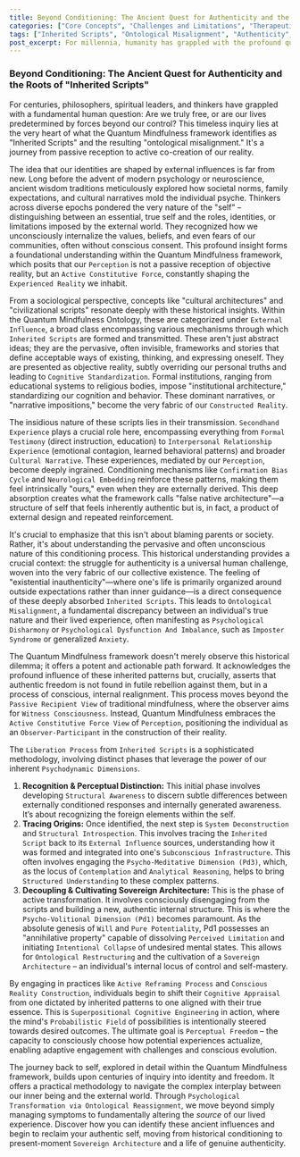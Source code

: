 ```yaml
---
title: Beyond Conditioning: The Ancient Quest for Authenticity and the Roots of "Inherited Scripts"
categories: ["Core Concepts", "Challenges and Limitations", "Therapeutic Strategies"]
tags: ["Inherited Scripts", "Ontological Misalignment", "Authenticity", "Psychodynamic Dimensions", "Conscious Reality Construction", "Self-Liberation", "Perception"]
post_excerpt: For millennia, humanity has grappled with the profound question of self-determination versus external influence. This article delves into the Quantum Mindfulness framework's concept of "Inherited Scripts," exploring how pervasive societal and cultural conditioning shapes our perceived reality and can lead to a fundamental "ontological misalignment." Discover how the Quantum Mindfulness approach offers a transformative path to liberate the authentic self from these deeply ingrained patterns, fostering true perceptual freedom and self-sovereignty.
---
```


### Beyond Conditioning: The Ancient Quest for Authenticity and the Roots of "Inherited Scripts"

For centuries, philosophers, spiritual leaders, and thinkers have grappled with a fundamental human question: Are we truly free, or are our lives predetermined by forces beyond our control? This timeless inquiry lies at the very heart of what the Quantum Mindfulness framework identifies as "Inherited Scripts" and the resulting "ontological misalignment." It's a journey from passive reception to active co-creation of our reality.

The idea that our identities are shaped by external influences is far from new. Long before the advent of modern psychology or neuroscience, ancient wisdom traditions meticulously explored how societal norms, family expectations, and cultural narratives mold the individual psyche. Thinkers across diverse epochs pondered the very nature of the "self" – distinguishing between an essential, true self and the roles, identities, or limitations imposed by the external world. They recognized how we unconsciously internalize the values, beliefs, and even fears of our communities, often without conscious consent. This profound insight forms a foundational understanding within the Quantum Mindfulness framework, which posits that our `Perception` is not a passive reception of objective reality, but an `Active Constitutive Force`, constantly shaping the `Experienced Reality` we inhabit.

From a sociological perspective, concepts like "cultural architectures" and "civilizational scripts" resonate deeply with these historical insights. Within the Quantum Mindfulness Ontology, these are categorized under `External Influence`, a broad class encompassing various mechanisms through which `Inherited Scripts` are formed and transmitted. These aren't just abstract ideas; they are the pervasive, often invisible, frameworks and stories that define acceptable ways of existing, thinking, and expressing oneself. They are presented as objective reality, subtly overriding our personal truths and leading to `Cognitive Standardization`. Formal institutions, ranging from educational systems to religious bodies, impose "institutional architecture," standardizing our cognition and behavior. These dominant narratives, or "narrative impositions," become the very fabric of our `Constructed Reality`.

The insidious nature of these scripts lies in their transmission. `Secondhand Experience` plays a crucial role here, encompassing everything from `Formal Testimony` (direct instruction, education) to `Interpersonal Relationship Experience` (emotional contagion, learned behavioral patterns) and broader `Cultural Narrative`. These experiences, mediated by our `Perception`, become deeply ingrained. Conditioning mechanisms like `Confirmation Bias Cycle` and `Neurological Embedding` reinforce these patterns, making them feel intrinsically "ours," even when they are externally derived. This deep absorption creates what the framework calls "false native architecture"—a structure of self that feels inherently authentic but is, in fact, a product of external design and repeated reinforcement.

It's crucial to emphasize that this isn't about blaming parents or society. Rather, it's about understanding the pervasive and often unconscious nature of this conditioning process. This historical understanding provides a crucial context: the struggle for authenticity is a universal human challenge, woven into the very fabric of our collective existence. The feeling of "existential inauthenticity"—where one's life is primarily organized around outside expectations rather than inner guidance—is a direct consequence of these deeply absorbed `Inherited Scripts`. This leads to `Ontological Misalignment`, a fundamental discrepancy between an individual's true nature and their lived experience, often manifesting as `Psychological Disharmony` or `Psychological Dysfunction And Imbalance`, such as `Imposter Syndrome` or generalized `Anxiety`.

The Quantum Mindfulness framework doesn't merely observe this historical dilemma; it offers a potent and actionable path forward. It acknowledges the profound influence of these inherited patterns but, crucially, asserts that authentic freedom is not found in futile rebellion against them, but in a process of conscious, internal realignment. This process moves beyond the `Passive Recipient View` of traditional mindfulness, where the observer aims for `Witness Consciousness`. Instead, Quantum Mindfulness embraces the `Active Constitutive Force View` of `Perception`, positioning the individual as an `Observer-Participant` in the construction of their reality.

The `Liberation Process` from `Inherited Scripts` is a sophisticated methodology, involving distinct phases that leverage the power of our inherent `Psychodynamic Dimensions`.
1.  **Recognition & Perceptual Distinction:** This initial phase involves developing `Structural Awareness` to discern subtle differences between externally conditioned responses and internally generated awareness. It’s about recognizing the foreign elements within the self.
2.  **Tracing Origins:** Once identified, the next step is `System Deconstruction` and `Structural Introspection`. This involves tracing the `Inherited Script` back to its `External Influence` sources, understanding how it was formed and integrated into one's `Subconscious Infrastructure`. This often involves engaging the `Psycho-Meditative Dimension (Pd3)`, which, as the locus of `Contemplation` and `Analytical Reasoning`, helps to bring `Structured Understanding` to these complex patterns.
3.  **Decoupling & Cultivating Sovereign Architecture:** This is the phase of active transformation. It involves consciously disengaging from the scripts and building a new, authentic internal structure. This is where the `Psycho-Volitional Dimension (Pd1)` becomes paramount. As the absolute genesis of `Will` and `Pure Potentiality`, Pd1 possesses an "annihilative property" capable of dissolving `Perceived Limitation` and initiating `Intentional Collapse` of undesired mental states. This allows for `Ontological Restructuring` and the cultivation of a `Sovereign Architecture` – an individual's internal locus of control and self-mastery.

By engaging in practices like `Active Reframing Process` and `Conscious Reality Construction`, individuals begin to shift their `Cognitive Appraisal` from one dictated by inherited patterns to one aligned with their true essence. This is `Superpositional Cognitive Engineering` in action, where the mind's `Probabilistic Field` of possibilities is intentionally steered towards desired outcomes. The ultimate goal is `Perceptual Freedom` – the capacity to consciously choose how potential experiences actualize, enabling adaptive engagement with challenges and conscious evolution.

The journey back to self, explored in detail within the Quantum Mindfulness framework, builds upon centuries of inquiry into identity and freedom. It offers a practical methodology to navigate the complex interplay between our inner being and the external world. Through `Psychological Transformation via Ontological Reassignment`, we move beyond simply managing symptoms to fundamentally altering the *source* of our lived experience. Discover how you can identify these ancient influences and begin to reclaim your authentic self, moving from historical conditioning to present-moment `Sovereign Architecture` and a life of genuine authenticity.